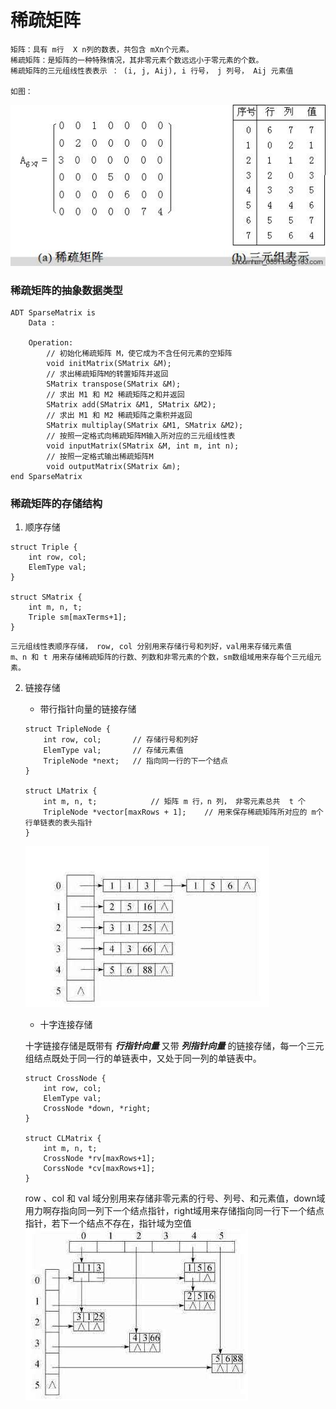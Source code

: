# 稀疏矩阵

	矩阵：具有 m行  X n列的数表，共包含 mXn个元素。
	稀疏矩阵：是矩阵的一种特殊情况，其非零元素个数远远小于零元素的个数。
	稀疏矩阵的三元组线性表表示 ： (i, j, Aij), i 行号， j 列号， Aij 元素值
	
	如图：
![稀疏矩阵](https://github.com/cikewang/DataStruct/blob/master/Z_Images/05_sparsematrix.jpg)
	

### 稀疏矩阵的抽象数据类型
~~~
ADT SparseMatrix is 
	Data :
	
	Operation:
		// 初始化稀疏矩阵 M，使它成为不含任何元素的空矩阵
		void initMatrix(SMatrix &M);
		// 求出稀疏矩阵M的转置矩阵并返回
		SMatrix transpose(SMatrix &M);
		// 求出 M1 和 M2 稀疏矩阵之和并返回
		SMatrix add(SMatrix &M1, SMatrix &M2);
		// 求出 M1 和 M2 稀疏矩阵之乘积并返回
		SMatrix multiplay(SMatrix &M1, SMatrix &M2);
		// 按照一定格式向稀疏矩阵M输入所对应的三元组线性表
		void inputMatrix(SMatrix &M, int m, int n);
		// 按照一定格式输出稀疏矩阵M
		void outputMatrix(SMatrix &m);
end SparseMatrix
~~~



### 稀疏矩阵的存储结构
1. 顺序存储
~~~
struct Triple {
	int row, col;
	ElemType val;
}

struct SMatrix {
	int m, n, t;
	Triple sm[maxTerms+1];
}
~~~
	三元组线性表顺序存储， row, col 分别用来存储行号和列好，val用来存储元素值
	m、n 和 t 用来存储稀疏矩阵的行数、列数和非零元素的个数，sm数组域用来存每个三元组元素。 
	

2. 链接存储
	* 带行指针向量的链接存储
	~~~
	struct TripleNode {
		int row, col;		// 存储行号和列好
		ElemType val;		// 存储元素值
		TripleNode *next;	// 指向同一行的下一个结点
	}
	
	struct LMatrix {
		int m, n, t;			// 矩阵 m 行，n 列， 非零元素总共  t 个
		TripleNode *vector[maxRows + 1];	// 用来保存稀疏矩阵所对应的 m个行单链表的表头指针
	}
	~~~
	![带行指针向量的链接存结构](https://github.com/cikewang/DataStruct/blob/master/Z_Images/05_02.jpg)
	
	* 十字连接存储
	
	十字链接存储是既带有 ***行指针向量*** 又带 ***列指针向量*** 的链接存储，每一个三元组结点既处于同一行的单链表中，又处于同一列的单链表中。
	
	~~~
	struct CrossNode {
		int row, col;		
		ElemType val;
		CrossNode *down, *right;
	}
	
	struct CLMatrix {
		int m, n, t;
		CrossNode *rv[maxRows+1];
		CorssNode *cv[maxRows+1];
	}
	~~~
	
	row 、col 和 val 域分别用来存储非零元素的行号、列号、和元素值，down域用力啊存指向同一列下一个结点指针，right域用来存储指向同一行下一个结点指针，若下一个结点不存在，指针域为空值
	![带行指针向量的链接存结构](https://github.com/cikewang/DataStruct/blob/master/Z_Images/05_03.jpg)	
	
	
	





	